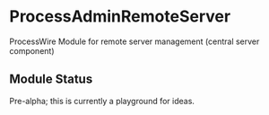 # ProcessAdminRemoteServer
ProcessWire Module for remote server management (central server component)

## Module Status
Pre-alpha; this is currently a playground for ideas.
